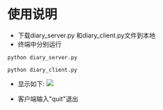 # 使用说明

- 下载diary_server.py 和diary_client.py文件到本地
- 终端中分别运行 

 ```python diary_server.py```
 
 ```python diary_client.py```
- 显示如下:
![](fqlxxxxx/OMOOC2py/_src/om2py3w/3wex0/jietu.png)

- 客户端输入"quit"退出


